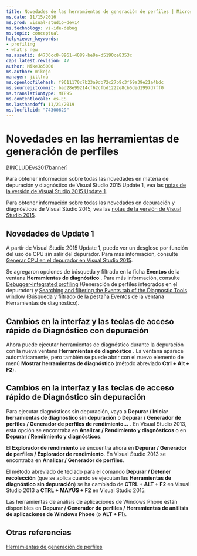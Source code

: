 ```yaml
---
title: Novedades de las herramientas de generación de perfiles | Microsoft Docs
ms.date: 11/15/2016
ms.prod: visual-studio-dev14
ms.technology: vs-ide-debug
ms.topic: conceptual
helpviewer_keywords:
- profiling
- what's new
ms.assetid: d4736cc8-8961-4089-be9e-d5190ce8353c
caps.latest.revision: 47
author: MikeJo5000
ms.author: mikejo
manager: jillfra
ms.openlocfilehash: f9611170c7b23a9db72c27b9c3f69a39e21a4bdc
ms.sourcegitcommit: bad28e99214cf62cfbd1222e8cb5ded1997d7ff0
ms.translationtype: MTE95
ms.contentlocale: es-ES
ms.lasthandoff: 11/21/2019
ms.locfileid: "74300629"
---
```

# <a name="what39s-new-in-profiling-tools"></a>Novedades en las herramientas de generación de perfiles
[!INCLUDE[vs2017banner](../includes/vs2017banner.md)]

Para obtener información sobre todas las novedades en materia de depuración y diagnóstico de Visual Studio 2015 Update 1, vea las [notas de la versión de Visual Studio 2015 Update 1](https://www.visualstudio.com/news/vs2015-update1-vs#debug).  
  
 Para obtener información sobre todas las novedades en depuración y diagnósticos de Visual Studio 2015, vea las [notas de la versión de Visual Studio 2015](https://www.visualstudio.com/news/vs2015-vs#Debug).  
  
## <a name="whats-new-in-update-1"></a>Novedades de Update 1  
 A partir de Visual Studio 2015 Update 1, puede ver un desglose por función del uso de CPU sin salir del depurador. Para más información, consulte [Generar CPU en el depurador en Visual Studio 2015](https://devblogs.microsoft.com/devops/profile-your-cpu-in-the-debugger-in-visual-studio-2015/).  
  
 Se agregaron opciones de búsqueda y filtrado en la ficha **Eventos** de la ventana **Herramientas de diagnóstico** . Para más información, consulte [Debugger-integrated profiling](/visualstudio/profiling/running-profiling-tools-with-or-without-the-debugger) (Generación de perfiles integrados en el depurador) y [Searching and filtering the Events tab of the Diagnostic Tools window](https://devblogs.microsoft.com/devops/searching-and-filtering-the-events-tab-of-the-diagnostic-tools-window/) (Búsqueda y filtrado de la pestaña Eventos de la ventana Herramientas de diagnóstico).  
  
## <a name="diagnostics-with-debugging-ui-and-hotkey-changes"></a>Cambios en la interfaz y las teclas de acceso rápido de Diagnóstico con depuración  
 Ahora puede ejecutar herramientas de diagnóstico durante la depuración con la nueva ventana **Herramientas de diagnóstico** . La ventana aparece automáticamente, pero también se puede abrir con el nuevo elemento de menú **Mostrar herramientas de diagnóstico** (método abreviado **Ctrl + Alt + F2**).  
  
## <a name="diagnostics-without-debugging-ui-and-hotkey-changes"></a>Cambios en la interfaz y las teclas de acceso rápido de Diagnóstico sin depuración  
 Para ejecutar diagnósticos sin depuración, vaya a **Depurar / Iniciar herramientas de diagnóstico sin depuración** o **Depurar / Generador de perfiles / Generador de perfiles de rendimiento...** . En Visual Studio 2013, esta opción se encontraba en **Analizar / Rendimiento y diagnósticos** o en **Depurar / Rendimiento y diagnósticos**.  
  
 El **Explorador de rendimiento** se encuentra ahora en **Depurar / Generador de perfiles / Explorador de rendimiento**. En Visual Studio 2013 se encontraba en **Analizar / Generador de perfiles**.  
  
 El método abreviado de teclado para el comando **Depurar / Detener recolección** (que se aplica cuando se ejecutan las **Herramientas de diagnóstico sin depuración**) se ha cambiado de **CTRL + ALT + F2** en Visual Studio 2013 a **CTRL + MAYÚS + F2** en Visual Studio 2015.  
  
 Las herramientas de análisis de aplicaciones de Windows Phone están disponibles en **Depurar / Generador de perfiles / Herramientas de análisis de aplicaciones de Windows Phone** (o **ALT + F1**).  
  
## <a name="see-also"></a>Otras referencias  
 [Herramientas de generación de perfiles](../profiling/profiling-tools.md)
